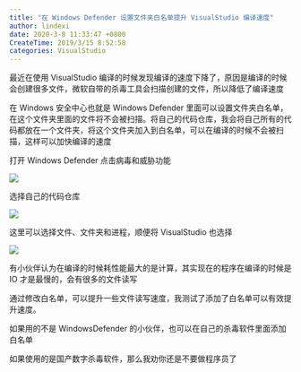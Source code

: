 ```yaml
---
title: "在 Windows Defender 设置文件夹白名单提升 VisualStudio 编译速度"
author: lindexi
date: 2020-3-8 11:33:47 +0800
CreateTime: 2019/3/15 8:52:58
categories: VisualStudio
---
```


最近在使用 VisualStudio 编译的时候发现编译的速度下降了，原因是编译的时候会创建很多文件，微软自带的杀毒工具会扫描创建的文件，所以降低了编译速度

<!--more-->


<!-- CreateTime:2019/3/15 8:52:58 -->

<!-- csdn -->

在 Windows 安全中心也就是 Windows Defender 里面可以设置文件夹白名单，在这个文件夹里面的文件将不会被扫描。将自己的代码仓库，我会将自己所有的代码都放在一个文件夹，将这个文件夹加入到白名单，可以在编译的时候不会被扫描，这样可以加快编译的速度

打开 Windows Defender 点击病毒和威胁功能

![](http://image.acmx.xyz/lindexi%2F201931584912815)

选择自己的代码仓库

![](http://image.acmx.xyz/lindexi%2F201931584947231)

这里可以选择文件、文件夹和进程，顺便将 VisualStudio 也选择

![](http://image.acmx.xyz/lindexi%2F201931585023863)

有小伙伴认为在编译的时候耗性能最大的是计算，其实现在的程序在编译的时候是 IO 才是最慢的，会有很多的文件读写

通过修改白名单，可以提升一些文件读写速度，我测试了添加了白名单可以有效提升速度。

如果用的不是 WindowsDefender 的小伙伴，也可以在自己的杀毒软件里面添加白名单

如果使用的是国产数字杀毒软件，那么我劝你还是不要做程序员了

